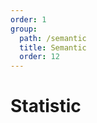 ```yaml
---
order: 1
group:
  path: /semantic
  title: Semantic
  order: 12
---
```


# Statistic

<code src="./_demo.tsx"
  title='测试Semantic中基础组件Statistic'
  desc='使用自动配置查看效果'
  defaultShowCode=true
/>
